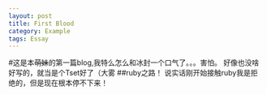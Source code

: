```yaml
---
layout: post  
title: First Blood
category: Example
tags: Essay 
---
```

#这是本~~萌妹~~的第一篇blog,我特么怎么和冰封一个口气了。。。害怕。
 好像也没啥好写的，就当是个Tset好了（大雾
##ruby之路！
 说实话刚开始接触ruby我是拒绝的，但是现在根本停不下来！
